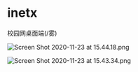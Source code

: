 # inetx

校园网桌面端(/雾)

![Screen Shot 2020-11-23 at 15.44.18.png](https://i.loli.net/2020/11/23/e7ME145Cw8sPaSf.png)

![Screen Shot 2020-11-23 at 15.43.34.png](https://i.loli.net/2020/11/23/MRj2wANL7gotl4P.png)